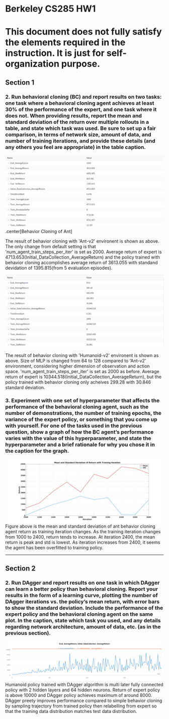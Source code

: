 Berkeley CS285 HW1
==================
# This document does not fully satisfy the elements required in the instruction. It is just for self-organization purpose.
## Section 1
### 2. Run behavioral cloning (BC) and report results on two tasks: one task where a behavioral cloning agent achieves at least 30% of the performance of the expert, and one task where it does not. When providing results, report the mean and standard deviation of the return over multiple rollouts in a table, and state which task was used. Be sure to set up a fair comparison, in terms of network size, amount of data, and number of training iterations, and provide these details (and any others you feel are appropriate) in the table caption.

![](./pictures/Ant_BC.png)
.center[Behavior Cloning of Ant]

The result of behavior cloning with 'Ant-v2' environent is shown as above. The only change from default setting is that 'num_agent_train_steps_per_iter' is set as 2000.
Average return of expert is 4713.653(Initial_DataCollection_AverageReturn) and the policy trained with behavior cloning accomplishes average return of 3613.055 with standand devidation of 1395.815(from 5 evaluation episodes).

![Alt text](./pictures/Humanoid_BC.png "Behavior Cloning of Humanoid")

The result of behavior cloning with 'Humanoid-v2' environent is shown as above. Size of MLP is changed from 64 to 128 compared to 'Ant-v2' environment, considering higher dimension of observation and action space. 'num_agent_train_steps_per_iter' is set as 2000 as before. 
Average return of expert is 10344.518(Initial_DataCollection_AverageReturn), but the policy trained with behavior cloning only acheives 299.28 with 30.846 standard deviation. 


### 3. Experiment with one set of hyperparameter that affects the performance of the behavioral cloning agent, such as the number of demonstrations, the number of training epochs, the variance of the expert policy, or something that you come up with yourself. For one of the tasks used in the previous question, show a graph of how the BC agent’s performance varies with the value of this hyperparameter, and state the hyperparameter and a brief rationale for why you chose it in the caption for the graph.


![Alt text](./pictures/Retrun_Iteration.jpg "Mean and Standard Deviation of Return with Training Iteration")
Figure above is the mean and standard deviation of ant behavior cloning agent return as training iteration changes. As the training iteration changes from 1000 to 2400, return tends to increase. At iteration 2400, the mean return is peak and std is lowest. As iteration increases from 2400, it seems the agent has been overfitted to training policy.

---------------------------------------
## Section 2

### 2. Run DAgger and report results on one task in which DAgger can learn a better policy than behavioral cloning. Report your results in the form of a learning curve, plotting the number of DAgger iterations vs. the policy’s mean return, with error bars to show the standard deviation. Include the performance of the expert policy and the behavioral cloning agent on the same plot. In the caption, state which task you used, and any details regarding network architecture, amount of data, etc. (as in the previous section).


![Alt text](./pictures/Humanoid_DAgger.png "Return of DAgger and Expert Policy")
Humanoid policy trained with DAgger algorithm is multi later fully connected policy with 2 hidden layers and 64 hidden neurons. Return of expert policy is above 10000 and DAgger policy achieves maximum of around 8000. DAgger preety improves performance compared to simple behavior cloning by sampling trajectory from trained policy then relabelling from expert so that the training data distribution matches test data distribution.
